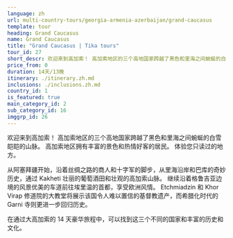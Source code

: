 ```yaml
---
language: zh
url: multi-country-tours/georgia-armenia-azerbaijan/grand-caucasus
template: tour
heading: Grand Caucasus
name: Grand Caucasus
title: "Grand Caucasus | Tika tours"
tour_id: 27
short_descr: 欢迎来到高加索！ 高加索地区的三个高地国家跨越了黑色和里海之间蜿蜒的白雪皑皑的山脉。 高加索地区拥有丰富的景观
price_from: 0
duration: 14天/13晚
itinerary: ./itinerary.zh.md
inclusions: ./inclusions.zh.md
country_id: 1
is_featured: true
main_category_id: 2
sub_category_id: 16
imggrp_id: 26
---
```


欢迎来到高加索！ 高加索地区的三个高地国家跨越了黑色和里海之间蜿蜒的白雪皑皑的山脉。 高加索地区拥有丰富的景色和热情好客的居民。 体验您只读过的地方。

从阿塞拜疆开始，沿着丝绸之路的商人和十字军的脚步，从里海沿岸和巴库的奇妙历史，通过 Kakheti 壮丽的葡萄酒田和壮观的高加索山脉。 继续沿着格鲁吉亚边境的风景优美的车道前往埃里温的首都，享受欧洲风情。
Etchmiadzin 和 Khor Virap 修道院的大教堂将展示该国令人难以置信的基督教遗产，而希腊化时代的 Garni 寺则更进一步回归历史。

在通过大高加索的 14 天豪华旅程中，可以找到这三个不同的国家和丰富的历史和文化。
